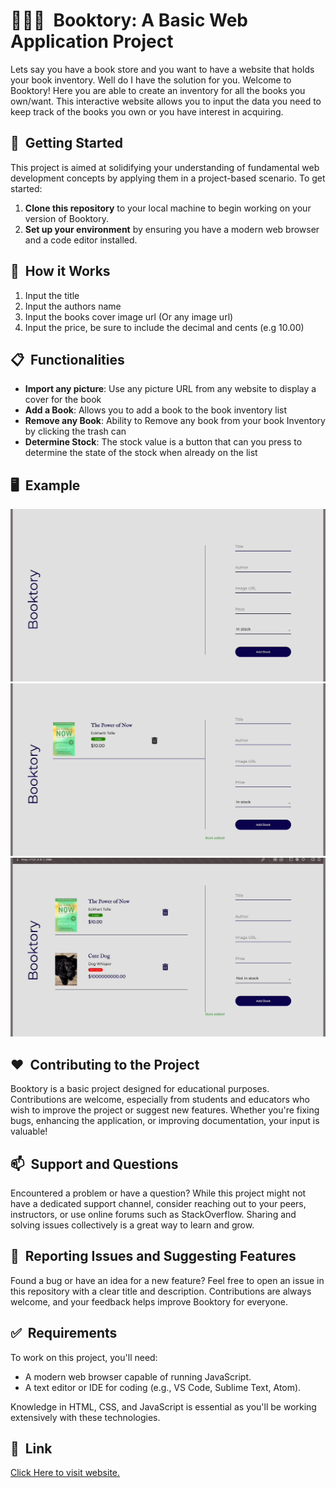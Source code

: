 # 📕📗📘&nbsp; Booktory: A Basic Web Application Project

Lets say you have a book store and you want to have a website that holds your book inventory. Well do I have the solution for you. Welcome to Booktory! Here you are able to create an inventory for all the books you own/want. This interactive website allows you to input the data you need to keep track of the books you own or you have interest in acquiring. 

## 🚀&nbsp; Getting Started

This project is aimed at solidifying your understanding of fundamental web development concepts by applying them in a project-based scenario. To get started:

1. **Clone this repository** to your local machine to begin working on your version of Booktory.
2. **Set up your environment** by ensuring you have a modern web browser and a code editor installed.

## 🔮&nbsp; How it Works 

1. Input the title
2. Input the authors name
3. Input the books cover image url (Or any image url)
4. Input the price, be sure to include the decimal and cents (e.g 10.00)

## 📋&nbsp; Functionalities

- **Import any picture**: Use any picture URL from any website to display a cover for the book
- **Add a Book**: Allows you to add a book to the book inventory list 
- **Remove any Book**: Ability to Remove any book from your book Inventory by clicking the trash can
- **Determine Stock**: The stock value is a button that can you press to determine the state of the stock when already on the list

## 🖥️&nbsp; Example 

![gif](images/Example1.gif)
![gif](images/Example2.gif)
![gif](images/Example3.gif)

## ❤️&nbsp; Contributing to the Project

Booktory is a basic project designed for educational purposes. Contributions are welcome, especially from students and educators who wish to improve the project or suggest new features. Whether you're fixing bugs, enhancing the application, or improving documentation, your input is valuable!

## 📫&nbsp; Support and Questions

Encountered a problem or have a question? While this project might not have a dedicated support channel, consider reaching out to your peers, instructors, or use online forums such as StackOverflow. Sharing and solving issues collectively is a great way to learn and grow.

## 🤝&nbsp; Reporting Issues and Suggesting Features

Found a bug or have an idea for a new feature? Feel free to open an issue in this repository with a clear title and description. Contributions are always welcome, and your feedback helps improve Booktory for everyone.

## ✅&nbsp; Requirements

To work on this project, you'll need:

- A modern web browser capable of running JavaScript.
- A text editor or IDE for coding (e.g., VS Code, Sublime Text, Atom).

Knowledge in HTML, CSS, and JavaScript is essential as you'll be working extensively with these technologies.

## 📎&nbsp; Link 

[Click Here to visit website.](https://llamouth.github.io/Booktory-project/)